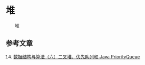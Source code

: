 #  堆

　　堆

## 参考文章

14. [数据结构与算法（六）二叉堆、优先队列和 Java PriorityQueue](https://chiclaim.blog.csdn.net/article/details/80550279)

